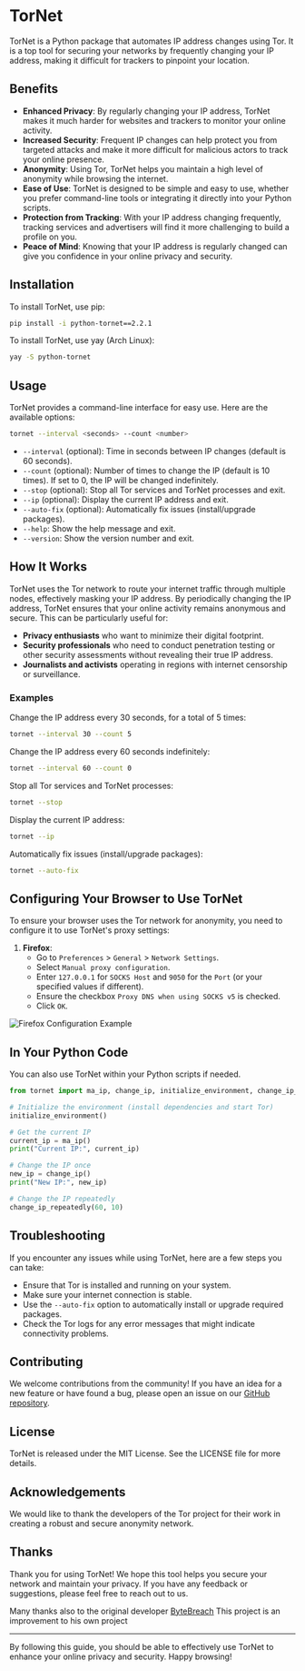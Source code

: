 # TorNet

TorNet is a Python package that automates IP address changes using Tor. It is a top tool for securing your networks by frequently changing your IP address, making it difficult for trackers to pinpoint your location.

## Benefits

- **Enhanced Privacy**: By regularly changing your IP address, TorNet makes it much harder for websites and trackers to monitor your online activity.
- **Increased Security**: Frequent IP changes can help protect you from targeted attacks and make it more difficult for malicious actors to track your online presence.
- **Anonymity**: Using Tor, TorNet helps you maintain a high level of anonymity while browsing the internet.
- **Ease of Use**: TorNet is designed to be simple and easy to use, whether you prefer command-line tools or integrating it directly into your Python scripts.
- **Protection from Tracking**: With your IP address changing frequently, tracking services and advertisers will find it more challenging to build a profile on you.
- **Peace of Mind**: Knowing that your IP address is regularly changed can give you confidence in your online privacy and security.

## Installation

To install TorNet, use pip:

```bash
pip install -i python-tornet==2.2.1
```

To install TorNet, use yay (Arch Linux):

```bash
yay -S python-tornet
```

## Usage

TorNet provides a command-line interface for easy use. Here are the available options:

```bash
tornet --interval <seconds> --count <number>
```

- `--interval` (optional): Time in seconds between IP changes (default is 60 seconds).
- `--count` (optional): Number of times to change the IP (default is 10 times). If set to 0, the IP will be changed indefinitely.
- `--stop` (optional): Stop all Tor services and TorNet processes and exit.
- `--ip` (optional): Display the current IP address and exit.
- `--auto-fix` (optional): Automatically fix issues (install/upgrade packages).
- `--help`: Show the help message and exit.
- `--version`: Show the version number and exit.

## How It Works

TorNet uses the Tor network to route your internet traffic through multiple nodes, effectively masking your IP address. By periodically changing the IP address, TorNet ensures that your online activity remains anonymous and secure. This can be particularly useful for:

- **Privacy enthusiasts** who want to minimize their digital footprint.
- **Security professionals** who need to conduct penetration testing or other security assessments without revealing their true IP address.
- **Journalists and activists** operating in regions with internet censorship or surveillance.

### Examples

Change the IP address every 30 seconds, for a total of 5 times:

```bash
tornet --interval 30 --count 5
```

Change the IP address every 60 seconds indefinitely:

```bash
tornet --interval 60 --count 0
```

Stop all Tor services and TorNet processes:

```bash
tornet --stop
```

Display the current IP address:

```bash
tornet --ip
```

Automatically fix issues (install/upgrade packages):

```bash
tornet --auto-fix
```

## Configuring Your Browser to Use TorNet

To ensure your browser uses the Tor network for anonymity, you need to configure it to use TorNet's proxy settings:

1. **Firefox**:
    - Go to `Preferences` > `General` > `Network Settings`.
    - Select `Manual proxy configuration`.
    - Enter `127.0.0.1` for `SOCKS Host` and `9050` for the `Port` (or your specified values if different).
    - Ensure the checkbox `Proxy DNS when using SOCKS v5` is checked.
    - Click `OK`.
<img src="https://ayadseghairi.github.io/assets/img/port.png" alt="Firefox Configuration Example" />


## In Your Python Code

You can also use TorNet within your Python scripts if needed.

```python
from tornet import ma_ip, change_ip, initialize_environment, change_ip_repeatedly

# Initialize the environment (install dependencies and start Tor)
initialize_environment()

# Get the current IP
current_ip = ma_ip()
print("Current IP:", current_ip)

# Change the IP once
new_ip = change_ip()
print("New IP:", new_ip)

# Change the IP repeatedly
change_ip_repeatedly(60, 10)
```

## Troubleshooting

If you encounter any issues while using TorNet, here are a few steps you can take:

- Ensure that Tor is installed and running on your system.
- Make sure your internet connection is stable.
- Use the `--auto-fix` option to automatically install or upgrade required packages.
- Check the Tor logs for any error messages that might indicate connectivity problems.

## Contributing

We welcome contributions from the community! If you have an idea for a new feature or have found a bug, please open an issue on our [GitHub repository](https://github.com/ayadseghairi/tornet).

## License

TorNet is released under the MIT License. See the LICENSE file for more details.

## Acknowledgements

We would like to thank the developers of the Tor project for their work in creating a robust and secure anonymity network.

## Thanks

Thank you for using TorNet! We hope this tool helps you secure your network and maintain your privacy. If you have any feedback or suggestions, please feel free to reach out to us.

Many thanks also to the original developer [ByteBreach](https://github.com/ByteBreach/tornet) 
This project is an improvement to his own project

---

By following this guide, you should be able to effectively use TorNet to enhance your online privacy and security. Happy browsing!
